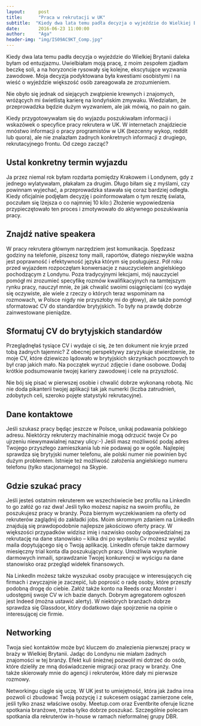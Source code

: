 ```yaml
---
layout:     post
title:      "Praca w rekrutacji w UK"
subtitle:  "Kiedy dwa lata temu padła decyzja o wyjeździe do Wielkiej Brytanii daleka byłam od entuzjazmu. Nie obyło się jednak od siejących zwątpienie krewnych i znajomych. "
date:       2016-06-23 11:00:00 
author:     "Aga"
header-img: "img/IS09AC9KT_Comp.jpg"
---
```


Kiedy dwa lata temu padła decyzja o wyjeździe do Wielkiej Brytanii daleka byłam od entuzjazmu. Uwielbiałam moją pracę, z moim zespołem zjadłam beczkę soli, a na horyzoncie rysowały się kolejne, ekscytujące wyzwania zawodowe. Moja decyzja podyktowana była kwestiami osobistymi i na wieść o wyjeździe większość osób zareagowała ze zrozumieniem.

Nie obyło się jednak od siejących zwątpienie krewnych i znajomych, wróżących mi świetlistą karierę na londyńskim zmywaku.
Wiedziałam, że przeprowadzka będzie dużym wyzwaniem, ale jak mówią, no pain no gain.

Kiedy przygotowywałam się do wyjazdu poszukiwałam informacji i wskazówek o specyfice pracy rekrutera w UK. W internetach znajdziecie mnóstwo informacji o pracy programistów w UK (bezcenny wykop, reddit lub quora), ale nie znalazłam żadnych konkretnych informacji z drugiego, rekrutacyjnego frontu. Od czego zacząć?

<h2 class="section-heading">Ustal konkretny termin wyjazdu</h2>
Ja przez niemal rok byłam rozdarta pomiędzy Krakowem i Londynem, gdy z jednego wylatywałam, płakałam za drugim. Długo biłam się z myślami, czy powinnam wyjechać, a przeprowadzka stawała się coraz bardziej odległa. Kiedy oficjalnie podjęłam decyzję i poinformowałam o tym resztę świata, poczułam się lżejsza o co najmniej 10 kilo:) Złożenie wypowiedzenia przypieczętowało ten proces i zmotywowało do aktywnego poszukiwania pracy.

<h2 class="section-heading">Znajdź native speakera</h2>
W pracy rekrutera głównym narzędziem jest komunikacja. Spędzasz godziny na telefonie, piszesz tony maili, raportów, dlatego niezwykle ważna jest poprawność i efektywność języka którym się posługujesz. Pół roku przed wyjazdem rozpoczęłam konwersacje z nauczycielem angielskiego pochodzącym z Londynu. Poza tradycyjnymi lekcjami, mój nauczyciel pomógł mi zrozumieć specyfikę rozmów kwalifikacyjnych na tamtejszym rynku pracy, nauczył mnie, że jak chwalić swoimi osiągnięciami (co wydaje się oczywiste, ale wiele z rzeczy o których teraz wspominam na rozmowach, w Polsce nigdy nie przyszłoby mi do głowy), ale także pomógł sformatować CV do standardów brytyjskich. To były na prawdę dobrze zainwestowane pieniądze.

<h2 class="section-heading">Sformatuj CV do brytyjskich standardów</h2>
Przeglądnęłaś tysiące CV i wydaje ci się, że ten dokument nie kryje przed tobą żadnych tajemnic? Z obecnej perspektywy zaryzykuje stwierdzenie, że moje CV, które dziewiczo lądowało w brytyjskich skrzynkach pocztowych to był crap jakich mało. Na początek wyrzuć zdjęcie i dane osobowe. Dodaj krótkie podsumowanie twojej kariery zawodowej i cele na przyszłość.

Nie bój się pisać w pierwszej osobie i chwalić dobrze wykonaną robotą.
Nic nie doda pikanterii twojej aplikacji tak jak numerki (liczba zatrudnień, zdobytych celi, szeroko pojęte statystyki rekrutacyjne).

<h2 class="section-heading">Dane kontaktowe</h2>
Jeśli szukasz pracy będąc jeszcze w Polsce, unikaj podawania polskiego adresu. Niektórzy rekruterzy machinalnie mogą odrzucić twoje Cv po ujrzeniu niewymawialnej nazwy ulicy:-) Jeśli masz możliwość podaj adres Twojego przyszłego zamieszkania lub nie podawaj go w ogóle. Najlepiej sprawdza się brytyjski numer telefonu, ale polski numer nie powinien być dużym problemem. Istnieje też możliwość założenia angielskiego numeru telefonu (tylko stacjonarnego) na Skypie.


<h2 class="section-heading">Gdzie szukać pracy</h2>
Jeśli jesteś ostatnim rekruterem we wszechświecie bez profilu na LinkedIn to go załóż go raz dwa! Jeśli tylko możesz napisz na swoim profilu, że poszukujesz pracy w branży. Poza biernym wyczekiwaniem na oferty od rekruterów zaglądnij do zakładki jobs. Moim skromnym zdaniem na LinkedIn znajdują się prawdopodobnie najlepsze jakościowo oferty pracy. W większości przypadków widzisz imię i nazwisko osoby odpowiedzialnej za rekrutację na dane stanowisko – kilka dni po wysłaniu Cv możesz wysłać maila dopytującego się o Twoją aplikację. LinkedIn oferuje także darmowy miesięczny trial konta dla poszukujących pracy. Umożliwia wysyłanie darmowych inmaili, sprawdzanie Twojej konkurencji w wyścigu na dane stanowisko oraz przegląd widełek finansowych.

Na LinkedIn możesz także wyszukać osoby pracujące w interesujących cię firmach i zwyczajnie je zaczepić, lub poprosić o radę osoby, które przeszły podobną drogę do ciebie. Załóż także konto na Reeds oraz Monster i udostępnij swoje CV w ich bazie danych. Dobrym agregatorem ogłoszeń jest Indeed (można ustawić alerty). W niektórych branżach dobrze sprawdza się Glassdoor, który dodatkowo daje spojrzenie na opinie o interesującej cie firmie.

<h2 class="section-heading">Networking</h2>
Twoja sieć kontaktów może być kluczem do znalezienia pierwszej pracy w braży w Wielkiej Brytanii. Jadąc do Londynu nie miałam żadnych znajomości w tej branży. Efekt kuli śnieżnej pozwolił mi dotrzeć do osób, które dzieliły ze mną doświadczenie migracji oraz pracy w branży. One także skierowały mnie do agencji i rekruterów, które dały mi pierwsze rozmowy.

Networkingu ciągle się uczę. W UK jest to umiejętność, która jak żadna inna pozwoli ci zbudować Twoją pozycję i z sukcesem osiągać zamierzone cele, jeśli tylko znasz właściwe osoby. Meetup.com oraz Eventbrite oferuje liczne spotkania branżowe, trzeba tylko dobrze poszukać. Szczególnie polecam spotkania dla rekruterów in-house w ramach nieformalnej grupy DBR.


                    